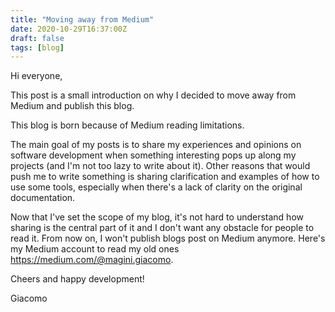 ```yaml
---
title: "Moving away from Medium"
date: 2020-10-29T16:37:00Z
draft: false
tags: [blog]
---
```


Hi everyone,

This post is a small introduction on why I decided to move away from Medium and publish this blog.

This blog is born because of Medium reading limitations.

The main goal of my posts is to share my experiences and opinions on software development when something interesting pops up along my projects (and I'm not too lazy to write about it). Other reasons that would push me to write something is sharing clarification and examples of how to use some tools, especially when there's a lack of clarity on the original documentation.

Now that I've set the scope of my blog, it's not hard to understand how sharing is the central part of it and I don't want any obstacle for people to read it.
From now on, I won't publish blogs post on Medium anymore.
Here's my Medium account to read my old ones https://medium.com/@magini.giacomo.

Cheers and happy development!

Giacomo

